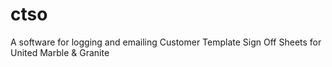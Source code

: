 # ctso
A software for logging and emailing Customer Template Sign Off Sheets for United Marble & Granite